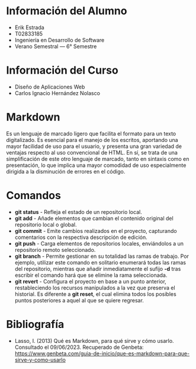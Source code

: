 # Información del Alumno
* Erik Estrada
* T02833185
* Ingeniería en Desarrollo de Software
* Verano Semestral — 6° Semestre

# Información del Curso
* Diseño de Aplicaciones Web
* Carlos Ignacio Hernández Nolasco

# Markdown
Es un lenguaje de marcado ligero que facilita el formato para un texto digitalizado. Es esencial para el manejo de los escritos, aportando una mayor facilidad de uso para el usuario, y presenta una gran variedad de ventajas respecto al uso convencional de HTML. En sí, se trata de una simplificación de este otro lenguaje de marcado, tanto en sintaxis como en presentación, lo que implica una mayor comodidad de uso especialmente dirigida a la disminución de errores en el código.

# Comandos
* **git status** - Refleja el estado de un repositorio local.
* **git add** - Añade elementos que cambian el contenido original del repositorio local o global.
* **git commit** - Emite cambios realizados en el proyecto, capturando comentarios con la respectiva descripción de edición.
* **git push** - Carga elementos de repositorios locales, enviándolos a un repositorio remoto seleccionado.
* **git branch** - Permite gestionar en su totalidad las ramas de trabajo. Por ejemplo, utilizar este comando en solitario enumerará todas las ramas del repositorio, mientras que añadir inmediatamente el sufijo **-d** tras escribir el comando hará que se elimine la rama seleccionada.
* **git revert** - Configura el proyecto en base a un punto anterior, restableciendo los recursos manipulados a la vez que preserva el historial. Es diferente a **git reset**, el cual elimina todos los posibles puntos posteriores a aquel al que se quiere regresar.

# Bibliografía
* Lasso, I. (2013) Qué es Markdown, para qué sirve y cómo usarlo. Consultado el 09/06/2023. Recuperado de Genbeta:
https://www.genbeta.com/guia-de-inicio/que-es-markdown-para-que-sirve-y-como-usarlo
